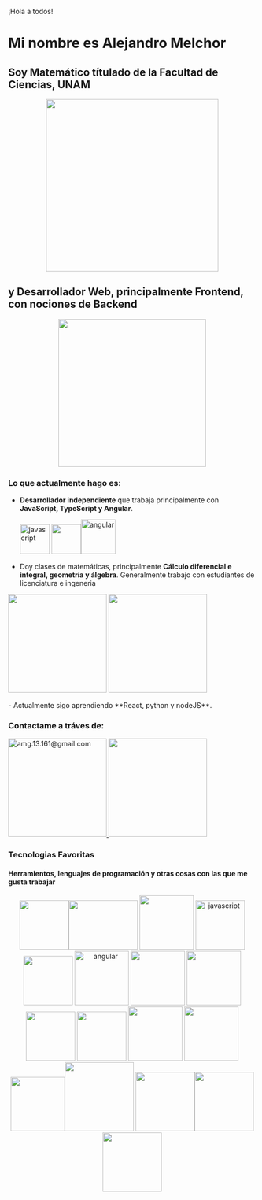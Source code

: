 ¡Hola a todos!

# Mi nombre es Alejandro Melchor

## Soy Matemático títulado de la Facultad de Ciencias, UNAM
<p align="center">
<img src="https://encrypted-tbn0.gstatic.com/images?q=tbn:ANd9GcTzAwgUOjgahRmO3zUf6PEg0hnvzzRxBfjKa_J-_BY8T8Uf6KznwD14yBQJZ74PL-Uo-w&usqp=CAU" width="350"/>
</p>

## y Desarrollador Web, principalmente Frontend, con nociones de Backend
<p align="center">
<img src="https://anthoncode.com/wp-content/uploads/2019/05/front-end-y-back-end.jpg" width="300"/>
</p>

### Lo que actualmente hago es:

 - **Desarrollador independiente** que trabaja principalmente con **JavaScript, TypeScript y Angular**. 
   <p align="left"><img src="https://caseydemo.github.io/images/icons/JavascriptLogo.png" alt="javascript" width="60" height="60"/>  <img src="https://encrypted-tbn0.gstatic.com/images?q=tbn:ANd9GcRbErme3WHnTAJjqqKRVlsnc6gfSTHFS_AfRA&usqp=CAU" width="60" /><img src="https://upload.wikimedia.org/wikipedia/commons/thumb/c/cf/Angular_full_color_logo.svg/1200px-Angular_full_color_logo.svg.png" alt="angular" width="70" height="70"/>
</p>

 - Doy clases de matemáticas, principalmente **Cálculo diferencial e integral, geometría y álgebra**. Generalmente  trabajo con estudiantes de licenciatura e ingeneria
 <p align="left"><img src="https://infolibros.org/wp-content/uploads/2021/07/Libros-de-Calculo-Diferencial.jpg?ezimgfmt=rs:330x197/rscb33/ng:webp/ngcb33" width="200"/>  <img src="https://prod-discovery.edx-cdn.org/media/course/image/4502ab02-2a8c-4741-b752-b4d1798014e6-1e46981ad171.small.jpg" width="200"/><p>
 - Actualmente sigo aprendiendo **React, python y nodeJS**.

### Contactame a tráves de:

<p align="left"><a href="mailto:amg.13.161@gmail.com">
<img src="https://1000marcas.net/wp-content/uploads/2019/11/logo-Gmail-1.png" alt="amg.13.161@gmail.com" width="200">
</a>
<a href="https://www.linkedin.com/in/alejandro-melchor-galv%C3%A1n-449211185">
<img src="https://is5-ssl.mzstatic.com/image/thumb/Purple116/v4/28/e1/8a/28e18ad4-87bb-ed4f-e75d-688639b43462/AppIcon-0-1x_U007emarketing-0-7-0-85-220.png/1200x600wa.png" width="200">
</a>
</p>
 
 
 ### Tecnologias Favoritas
 
 #### Herramientos, lenguajes de programación  y otras cosas con las que me gusta trabajar
 <p align="center"><img src="https://encrypted-tbn0.gstatic.com/images?q=tbn:ANd9GcTh7HwVz9h18DrB8OeLJ1oUyWw6JPIBqfxDUEiFi_804PEIQxzvfuW5p0eQ3inRMifes4s&usqp=CAU" width="100"/><img src="https://losmejorescursosde.com/wp-content/uploads/2021/02/css.png" width="140" height="100" alt=""/> <img src="https://javadesde0.com/wp-content/uploads/sass-1.jpg" width="110" alt=""/> <img src="https://caseydemo.github.io/images/icons/JavascriptLogo.png" alt="javascript" width="100"/> <img src="https://encrypted-tbn0.gstatic.com/images?q=tbn:ANd9GcRbErme3WHnTAJjqqKRVlsnc6gfSTHFS_AfRA&usqp=CAU" width="100" /> <img src="https://upload.wikimedia.org/wikipedia/commons/thumb/c/cf/Angular_full_color_logo.svg/1200px-Angular_full_color_logo.svg.png" alt="angular" width="110"/> <img src="https://miro.medium.com/max/600/0*0HbG3AauYcBjgBMi.png" width="110"> <img src="https://encrypted-tbn0.gstatic.com/images?q=tbn:ANd9GcRjdAgARP5ZgppnGoP-g1Z0b4IfZ0FArSLhEGVlM6Y9jw1Jc-_4kJF-0YPaUeW7zjzBugQ&usqp=CAU" width="110" />
 <img src="https://miro.medium.com/max/554/1*42aKSdKAWZ3VtqT5ICd82w.png" width="100"/> <img src="https://t1.uc.ltmcdn.com/es/posts/2/2/8/como_instalar_mysql_en_windows_23822_orig.jpg" width="100"> <img src="https://getbootstrap.com/docs/4.0/assets/brand/bootstrap-social-logo.png" width="110"/> <img src="https://img2.freepng.es/20181128/cbr/kisspng-python-programming-basics-for-absolute-beginners-michigan-python-user-group-5-jul-2-18-5bfef921c53528.7857216715434365778078.jpg" width="110"> <img src="https://encrypted-tbn0.gstatic.com/images?q=tbn:ANd9GcSuC3DQ4UHs-_eO7bmr9l23Hsq1m8fZwx0eOMARioFDee65HfwIY1cdxR8R7Pj7G-f8O9w&usqp=CAU" width="110"/><img src="https://srinivasmp.com/assets/images/angular-material-518x351.png" width="140"> <img src="https://cms-assets.tutsplus.com/uploads/users/1499/posts/27926/preview_image/firebase_logo.png" width="120"><img src="[https://cms-assets.tutsplus.com/uploads/users/1499/posts/27926/preview_image/firebase_logo.png](https://encrypted-tbn0.gstatic.com/images?q=tbn:ANd9GcQlXkfD5iex1Xpl_R-E8q5kFs8RD5RWay2n5v2OfGFhIXpPw2SS3pR0dtXnNkxiOjKDxcg&usqp=CAU)" width="120"><img src="[[[https://cms-assets.tutsplus.com/uploads/users/1499/posts/27926/preview_image/firebase_logo.png](https://encrypted-tbn0.gstatic.com/images?q=tbn:ANd9GcQlXkfD5iex1Xpl_R-E8q5kFs8RD5RWay2n5v2OfGFhIXpPw2SS3pR0dtXnNkxiOjKDxcg&usqp=CAU)](https://ngrx.io/assets/images/badge.svg)](https://ngrx.io/assets/images/badge.svg)" width="120">
 </p>



